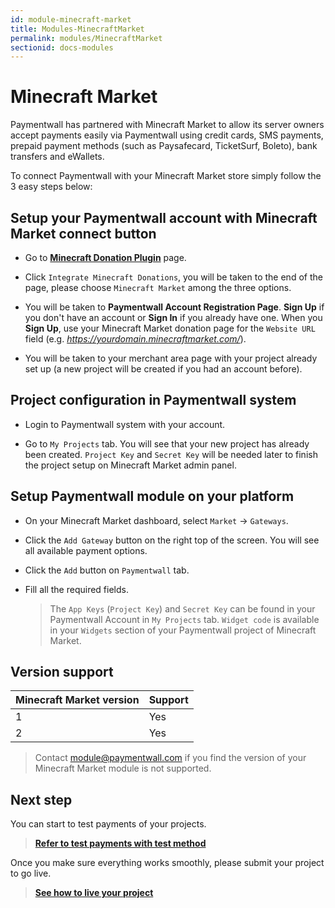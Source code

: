 ```yaml
---
id: module-minecraft-market
title: Modules-MinecraftMarket
permalink: modules/MinecraftMarket
sectionid: docs-modules
---
```


# Minecraft Market

Paymentwall has partnered with Minecraft Market to allow its server owners accept payments easily via Paymentwall using credit cards, SMS payments, prepaid payment methods (such as Paysafecard, TicketSurf, Boleto), bank transfers and eWallets.

To connect Paymentwall with your Minecraft Market store simply follow the 3 easy steps below:

## Setup your Paymentwall account with Minecraft Market connect button
* Go to **[Minecraft Donation Plugin](https://www.paymentwall.com/en/payment-solutions/minecraft-donation-plugin)** page.

* Click ```Integrate Minecraft Donations```, you will be taken to the end of the page, please choose ```Minecraft Market``` among the three options.

* You will be taken to **Paymentwall Account Registration Page**. **Sign Up** if you don't have an account or **Sign In** if you already have one. When you **Sign Up**, use your Minecraft Market donation page for the ```Website URL``` field (e.g. *https://yourdomain.minecraftmarket.com/*).

* You will be taken to your merchant area page with your project already set up (a new project will be created if you had an account before).

## Project configuration in Paymentwall system

* Login to Paymentwall system with your account.

* Go to ```My Projects``` tab. You will see that your new project has already been created. ```Project Key``` and ```Secret Key``` will be needed later to finish the project setup on Minecraft Market admin panel.

## Setup Paymentwall module on your platform
* On your Minecraft Market dashboard, select ```Market``` -> ```Gateways```.

* Click the ```Add Gateway``` button on the right top of the screen. You will see all available payment options.

* Click the ```Add``` button on ```Paymentwall``` tab.

* Fill all the required fields.

  >The ```App Keys``` (```Project Key```) and ```Secret Key``` can be found in your Paymentwall Account in ```My Projects``` tab. ```Widget code``` is available in your ```Widgets``` section of your Paymentwall project of Minecraft Market.


## Version support

|Minecraft Market version|Support|
|-------|--------|
|1|Yes|
|2|Yes|

> Contact [module@paymentwall.com](mailto:module@paymentwall.com) if you find the version of your Minecraft Market module is not supported.


## Next step

You can start to test payments of your projects.

> **[Refer to test payments with test method](/sandbox/test-payment)**

Once you make sure everything works smoothly, please submit your project to go live.

> **[See how to live your project](/development/review-home)**